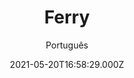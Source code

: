 ---
id: '325d9f0c-a760-42ed-b7f2-39c7ae3a7f64'
type: 'movie' # Filme, Série, Anime
title: "Ferry"
synopsis: ["Ferry Bouman ainda não é o chefão do tráfico: é só um homem que precisa voltar à sua cidade natal em uma missão de vingança. Mas esse retorno trará, também, um novo amor.",
]
originalTitle: "Ferry"
date: '2021-05-20T16:58:29.000Z'
update: '2021-05-20T16:58:29.000Z'
releaseDate: '2021-05-14T03:00:00.000Z'
imdb:
  rating: '7.2' # 8.5
  id: '' # tt0470752
duration: '1h 46 min'
trailer:
  urls: [
    '0EmrRf8M2ns',
  ]
tags: ['1080p']
genre: ['Ação', 'Crime', 'Drama', 'Suspense'] #
quality: 'WEB-DL' # BluRay, WEB-DL, HDTV, WEB-DL4K, WEB-DLe
format: 'MKV' # MKV, MP4, TS
audio: 'Português, Holandês' # Dublado, Legendado, Dual Audio, Dub & Leg
subtitle: 'Português' # Português, inglês,
size: '2.9 GB' # 4.8 GB
audioQuality: 10
videoQuality: 10
directors: []
#  - name: 'Lana Wachowski'
#    image: ''
#  - name: 'Lilly Wachowski'
#    image: ''
cast: []
#  - name: 'Keanu Reeves'
#    image: ''
#    characterName: 'Neo'
writers: []
#  - name: ''
#    image: ''
maturityRating:
  age: '' # L , 10, 12, 14, 16, 18
  topics: [''] # Violence, Illegal drugs, Inappropriate Language, Legal Drugs, Sexual Content, Extreme Violence
###########################################
download:
  
  - url: 'magnet:?xt=urn:btih:b0a9266dbd9987fc05c541bc0f46ef4b390d55af&dn=Ferry.2021.1080p.WEB-DL.DDP5.1.DUAL.COMANDO.TO&tr=udp%3a%2f%2fpublic.popcorn-tracker.org%3a6969%2fannounce&tr=udp%3a%2f%2ftracker.internetwarriors.net%3a1337%2fannounce&tr=udp%3a%2f%2ftracker.opentrackr.org%3a1337%2fannounce&tr=udp%3a%2f%2fexodus.desync.com%3a6969%2fannounce&tr=udp%3a%2f%2fretracker.lanta-net.ru%3a2710%2fannounce&tr=udp%3a%2f%2fopen.stealth.si%3a80%2fannounce&tr=udp%3a%2f%2fwww.torrent.eu.org%3a451%2fannounce&tr=udp%3a%2f%2fopentracker.i2p.rocks%3a6969%2fannounce&tr=http%3a%2f%2ftracker.opentrackr.org%3a1337%2fannounce&tr=udp%3a%2f%2f3rt.tace.ru%3a60889%2fannounce'
    resolution: '1080p' # 720p, 1080p, 4K,
    audio: 'Dual Áudio' # Dublado, Legendado, Dual Audio
    size: '' # 4.8 GB
    quality: '' # BluRay, WEB-DL
    format: '' # MKV
images:
  cover: '/assets/movies/ferry.jpg'
  background: '/assets/movies/'
---